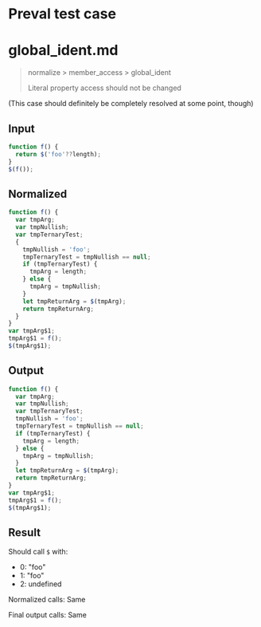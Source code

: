 # Preval test case

# global_ident.md

> normalize > member_access > global_ident
>
> Literal property access should not be changed

(This case should definitely be completely resolved at some point, though)

## Input

`````js filename=intro
function f() {
  return $('foo'??length);
}
$(f());
`````

## Normalized

`````js filename=intro
function f() {
  var tmpArg;
  var tmpNullish;
  var tmpTernaryTest;
  {
    tmpNullish = 'foo';
    tmpTernaryTest = tmpNullish == null;
    if (tmpTernaryTest) {
      tmpArg = length;
    } else {
      tmpArg = tmpNullish;
    }
    let tmpReturnArg = $(tmpArg);
    return tmpReturnArg;
  }
}
var tmpArg$1;
tmpArg$1 = f();
$(tmpArg$1);
`````

## Output

`````js filename=intro
function f() {
  var tmpArg;
  var tmpNullish;
  var tmpTernaryTest;
  tmpNullish = 'foo';
  tmpTernaryTest = tmpNullish == null;
  if (tmpTernaryTest) {
    tmpArg = length;
  } else {
    tmpArg = tmpNullish;
  }
  let tmpReturnArg = $(tmpArg);
  return tmpReturnArg;
}
var tmpArg$1;
tmpArg$1 = f();
$(tmpArg$1);
`````

## Result

Should call `$` with:
 - 0: "foo"
 - 1: "foo"
 - 2: undefined

Normalized calls: Same

Final output calls: Same
